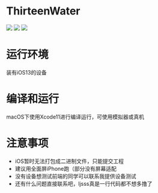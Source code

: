 # ThirteenWater

 ![](https://camo.githubusercontent.com/ed411706a9e8c6e49fdd767693be43b6a091c183/68747470733a2f2f696d672e736869656c64732e696f2f62616467652f706c6174666f726d732d694f5325323031332e302d3333333333332e737667)
 ![](https://camo.githubusercontent.com/0bf395402b631539c57b3b2d01610c2f03f37705/68747470733a2f2f696d672e736869656c64732e696f2f62616467652f6c616e67756167652d5377696674253230352d6f72616e67652e737667)
 ![](https://camo.githubusercontent.com/e79bf334c4ec089f9cd6bcfc72105b81a8a97a43/687474703a2f2f696d672e736869656c64732e696f2f7472617669732f4861726c65792d786b2f4d614c69616e672e737667)
 
 # 运行环境
 装有iOS13的设备
 # 编译和运行
 macOS下使用Xcode11进行编译运行，可使用模拟器或真机
 # 注意事项
* iOS暂时无法打包成二进制文件，只能提交工程
* 建议用全面屏iPhone跑（部分没有屏幕适配
* 没有设备想测试前端的同学可以联系我提供设备测试
* 还有什么问题直接联系吧，ljsss真是一行代码都不想多撸了
